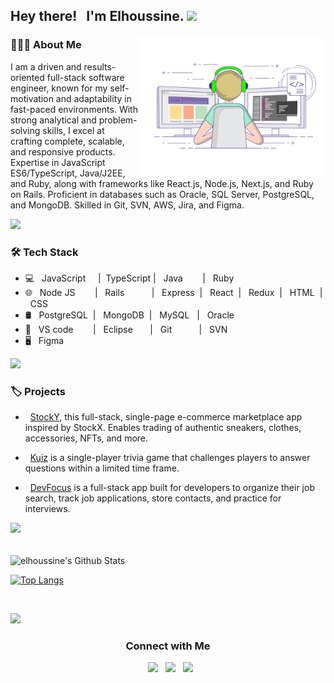 <h2> Hey there! &nbsp; I'm Elhoussine. <img src="https://github.com/souvikguria98/souvikguria98/blob/master/Hi.gif" width="25"></h2>
<img align="right" alt="GIF" src="https://raw.githubusercontent.com/devSouvik/devSouvik/master/gif3.gif" width="300"/>

<h3> 👨🏻‍💻 About Me </h3>

I am a driven and results-oriented full-stack software engineer, known for my self-motivation and adaptability in fast-paced environments. With strong analytical and problem-solving skills, I excel at crafting complete, scalable, and responsive products. Expertise in JavaScript ES6/TypeScript, Java/J2EE, and Ruby, along with frameworks like React.js, Node.js, Next.js, and Ruby on Rails. Proficient in databases such as Oracle, SQL Server, PostgreSQL, and MongoDB. Skilled in Git, SVN, AWS, Jira, and Figma.

![](https://i.imgur.com/waxVImv.png)

<h3>🛠 Tech Stack</h3>

- 💻 &nbsp; JavaScript &nbsp; &nbsp;&nbsp;| &nbsp;TypeScript | &nbsp; Java &nbsp; &nbsp; &nbsp; &nbsp;| &nbsp; Ruby
- 🌐 &nbsp; Node JS &nbsp; &nbsp; &nbsp; &nbsp;| &nbsp; Rails &nbsp; &nbsp; &nbsp; &nbsp; &nbsp; | &nbsp; Express &nbsp;| &nbsp; React &nbsp;| &nbsp; Redux &nbsp;| &nbsp; HTML &nbsp;| &nbsp; CSS 
- 🛢 &nbsp; PostgreSQL &nbsp;| &nbsp; MongoDB &nbsp;| &nbsp; MySQL &nbsp; | &nbsp; Oracle
- 🔧 &nbsp; VS code &nbsp; &nbsp; &nbsp; &nbsp;| &nbsp; Eclipse &nbsp; &nbsp; &nbsp; | &nbsp; Git &nbsp; &nbsp; &nbsp; &nbsp; &nbsp; | &nbsp; SVN
- 🖥 &nbsp; Figma &nbsp; &nbsp;

![](https://i.imgur.com/waxVImv.png)

<h3>🏷 Projects</h3>

  - &nbsp; [StockY](https://stockxy.herokuapp.com/#/), this full-stack, single-page e-commerce marketplace app inspired by StockX. Enables trading of authentic sneakers, clothes, accessories, NFTs, and more.
  
  - &nbsp; [Kuiz](https://elhoussine.github.io/Kuiz/) is a single-player trivia game that challenges players to answer questions within a limited time frame.
  
  - &nbsp; [DevFocus](https://devfocus.herokuapp.com/#/) is a full-stack app built for developers to organize their job search, track job applications, store contacts, and practice for interviews.


![](https://i.imgur.com/waxVImv.png)

<br>

<img align="center" src="https://github-readme-stats.vercel.app/api?username=elhoussine&include_all_commits=true&count_private=true&show_icons=true&line_height=20&title_color=7A7ADB&icon_color=2234AE&text_color=D3D3D3&bg_color=0,000000,130F40" alt="elhoussine's Github Stats">

<br>

[![Top Langs](https://github-readme-stats.vercel.app/api/top-langs/?username=elhoussine&layout=compact&text_color=daf7dc&bg_color=151515)](https://github.com/elhoussine/github-readme-stats)

<br>

![](https://i.imgur.com/waxVImv.png)

<h3 align="center">Connect with Me </h3>

<p align="center">
&nbsp; <a href="https://www.linkedin.com/in/elhoussine-elouardy/" target="_blank" rel="noopener noreferrer"><img src="https://img.icons8.com/nolan/128/linkedin-circled.png" width="50" /></a>
&nbsp; <a href="mailto:elhoussine.engineering@gmail.com" target="_blank" rel="noopener noreferrer"><img src="https://img.icons8.com/fluency/96/000000/circled-envelope.png"  width="50" /></a>
&nbsp; <a href="https://twitter.com/hou551ne" target="_blank" rel="noopener noreferrer"><img src="https://img.icons8.com/nolan/128/twitter-circled.png" width="50" /></a>
</p>
